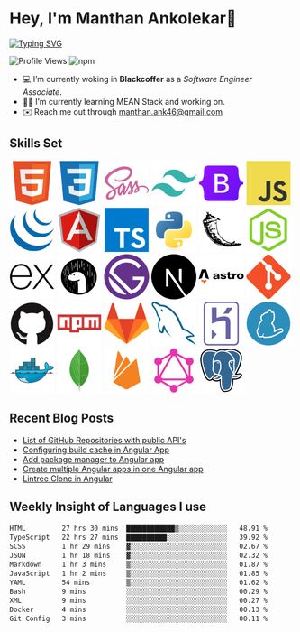 # Hey, I'm Manthan Ankolekar👋

[![Typing SVG](https://readme-typing-svg.demolab.com?font=Fira+Code&pause=1000&width=435&lines=Front+End+Developer;Learn%2C+Build%2C+Repeat)](https://git.io/typing-svg)

![Profile Views](https://komarev.com/ghpvc/?username=manthanank&color=brightgreen)
![npm](https://img.shields.io/npm/dw/manthanank)

- 💻 I’m currently woking in **Blackcoffer** as a *Software Engineer Associate*.
- 🧑‍💻 I’m currently learning MEAN Stack and working on.
- ✉️ Reach me out through manthan.ank46@gmail.com

## Skills Set

![HTML5](/assets/svg/html.svg)
![CSS3](/assets/svg/css.svg)
![SASS](/assets/svg/sass.svg)
![TailwindCSS](/assets/svg/tailwindcss.svg)
![Bootstrap](/assets/svg/bootstrap.svg)
![JavaScript](/assets/svg/javascript.svg)
![jQuery](/assets/svg/jquery.svg)
![Angular](/assets/svg/angular.svg)
![Typescript](/assets/svg/typescript.svg)
![Python](/assets/svg/python.svg)
![Flask](/assets/svg/flask.svg)
![Node.js](/assets/svg/nodejs.svg)
![Express](/assets/svg/express.svg)
![Deno](/assets/svg/deno.svg)
![Gatsby](/assets/svg/gatsby.svg)
![NextJs](/assets/svg/nextjs.svg)
![Astro](/assets/svg/astro.svg)
![Git](/assets/svg/git.svg)
![GitHub](/assets/svg/github.svg)
![Npm](/assets/svg/npm.svg)
![GitLab](/assets/svg/gitlab.svg)
![MySQL](/assets/svg/mysql.svg)
![Heroku](/assets/svg/heroku.svg)
![Yarn](/assets/svg/yarn.svg)
![Docker](/assets/svg/docker.svg)
![MongoDB](/assets/svg//mongodb.svg)
![Firebase](/assets/svg/firebase.svg)
![GraphQL](/assets/svg/graphql.svg)
![Postgresql](/assets/svg/postgresql.svg)

## Recent Blog Posts

<!-- BLOG-POST-LIST:START -->
- [List of GitHub Repositories with public API&#39;s](https://dev.to/manthanank/list-of-github-repositories-with-public-apis-3og3)
- [Configuring build cache in Angular App](https://dev.to/manthanank/configuring-build-cache-in-angular-app-546p)
- [Add package manager to Angular app](https://dev.to/manthanank/add-package-manager-to-angular-app-2df)
- [Create multiple Angular apps in one Angular app](https://dev.to/manthanank/create-multiple-angular-apps-in-one-app-lf4)
- [Lintree Clone in Angular](https://dev.to/manthanank/lintree-clone-in-angular-4a14)
<!-- BLOG-POST-LIST:END -->

## Weekly Insight of Languages I use

<!--START_SECTION:waka-->

```text
HTML         27 hrs 30 mins  ████████████▒░░░░░░░░░░░░   48.91 %
TypeScript   22 hrs 27 mins  ██████████░░░░░░░░░░░░░░░   39.92 %
SCSS         1 hr 29 mins    ▓░░░░░░░░░░░░░░░░░░░░░░░░   02.67 %
JSON         1 hr 18 mins    ▓░░░░░░░░░░░░░░░░░░░░░░░░   02.32 %
Markdown     1 hr 3 mins     ▒░░░░░░░░░░░░░░░░░░░░░░░░   01.87 %
JavaScript   1 hr 2 mins     ▒░░░░░░░░░░░░░░░░░░░░░░░░   01.85 %
YAML         54 mins         ▒░░░░░░░░░░░░░░░░░░░░░░░░   01.62 %
Bash         9 mins          ░░░░░░░░░░░░░░░░░░░░░░░░░   00.29 %
XML          9 mins          ░░░░░░░░░░░░░░░░░░░░░░░░░   00.27 %
Docker       4 mins          ░░░░░░░░░░░░░░░░░░░░░░░░░   00.13 %
Git Config   3 mins          ░░░░░░░░░░░░░░░░░░░░░░░░░   00.11 %
```

<!--END_SECTION:waka-->
